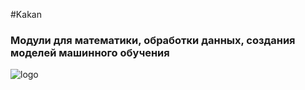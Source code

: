 #Kakan

### Модули для математики, обработки данных, создания моделей машинного обучения

![logo](https://github.com/Kakanom/task/blob/main/Kakan.ico)

